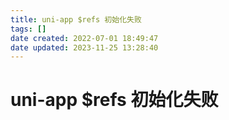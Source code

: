 ```yaml
---
title: uni-app $refs 初始化失败
tags: []
date created: 2022-07-01 18:49:47
date updated: 2023-11-25 13:28:40
---
```


# uni-app $refs 初始化失败


